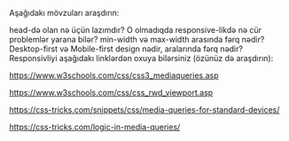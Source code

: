 Aşağıdakı mövzuları araşdırın:

head-də olan nə üçün lazımdır? O olmadıqda responsive-likdə nə cür problemlər yarana bilər?
min-width və max-width arasında fərq nədir? Desktop-first və Mobile-first design nədir, aralarında fərq nədir?
Responsivliyi aşağıdakı linklərdən oxuya bilərsiniz (özünüz də araşdırın):

https://www.w3schools.com/css/css3_mediaqueries.asp

https://www.w3schools.com/css/css_rwd_viewport.asp

https://css-tricks.com/snippets/css/media-queries-for-standard-devices/

https://css-tricks.com/logic-in-media-queries/

